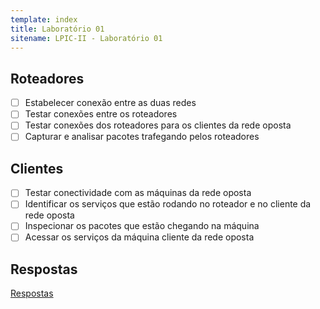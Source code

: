 ```yaml
---
template: index
title: Laboratório 01
sitename: LPIC-II - Laboratório 01
---
```


## Roteadores

* [ ] Estabelecer conexão entre as duas redes
* [ ] Testar conexões entre os roteadores
* [ ] Testar conexões dos roteadores para os clientes da rede oposta
* [ ] Capturar e analisar pacotes trafegando pelos roteadores

## Clientes

* [ ] Testar conectividade com as máquinas da rede oposta
* [ ] Identificar os serviços que estão rodando no roteador e no cliente da rede oposta
* [ ] Inspecionar os pacotes que estão chegando na máquina
* [ ] Acessar os serviços da máquina cliente da rede oposta

## Respostas

[Respostas](respostas02.md)
